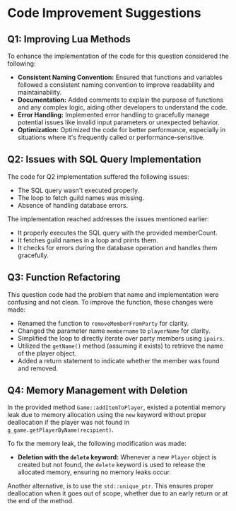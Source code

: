 # Code Improvement Suggestions

## Q1: Improving Lua Methods

To enhance the implementation of the code for this question considered the following:

- **Consistent Naming Convention:** Ensured that functions and variables followed a consistent naming convention to improve readability and maintainability.
- **Documentation:** Added comments to explain the purpose of functions and any complex logic, aiding other developers to understand the code.
- **Error Handling:** Implemented error handling to gracefully manage potential issues like invalid input parameters or unexpected behavior.
- **Optimization:** Optimized the code for better performance, especially in situations where it's frequently called or performance-sensitive.

## Q2: Issues with SQL Query Implementation

The code for Q2 implementation suffered the following issues:

- The SQL query wasn't executed properly.
- The loop to fetch guild names was missing.
- Absence of handling database errors.

The implementation reached addresses the issues mentioned earlier:

- It properly executes the SQL query with the provided memberCount.
- It fetches guild names in a loop and prints them.
- It checks for errors during the database operation and handles them gracefully.

## Q3: Function Refactoring

This question code had the problem that name and implementation were confusing and not clean. 
To improve the function, these changes were made:

- Renamed the function to `removeMemberFromParty` for clarity.
- Changed the parameter name `membername` to `playerName` for clarity.
- Simplified the loop to directly iterate over party members using `ipairs`.
- Utilized the `getName()` method (assuming it exists) to retrieve the name of the player object.
- Added a return statement to indicate whether the member was found and removed.

## Q4: Memory Management with Deletion

In the provided method `Game::addItemToPlayer`, existed a potential memory leak due to memory allocation using the `new` keyword without proper deallocation if the player was not found in `g_game.getPlayerByName(recipient)`.

To fix the memory leak, the following modification was made:

- **Deletion with the `delete` keyword:** Whenever a new `Player` object is created but not found, the `delete` keyword is used to release the allocated memory, ensuring no memory leaks occur.

Another alternative, is to use the `std::unique_ptr`. This ensures proper deallocation when it goes out of scope, whether due to an early return or at the end of the method.
